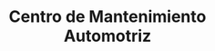 ---
title: "Centro de Mantenimiento Automotriz"
url: /quepos/centro-de-mantenimiento-automotriz/
shop: reparación de automóviles
---
